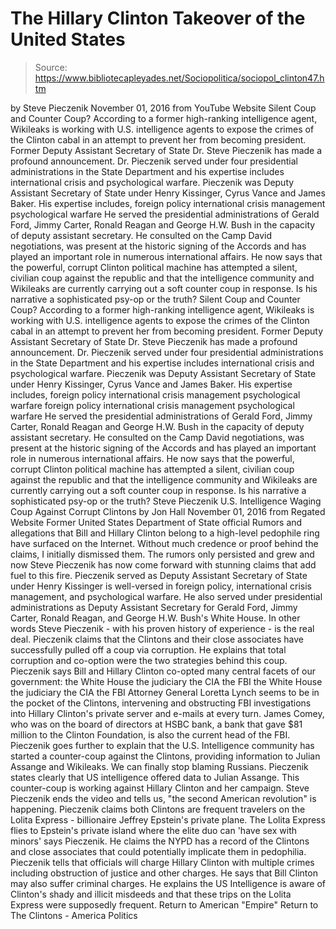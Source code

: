 # The Hillary Clinton Takeover of the United States

> Source: https://www.bibliotecapleyades.net/Sociopolitica/sociopol_clinton47.htm

by Steve Pieczenik November 01, 2016
from YouTube Website
Silent Coup and Counter Coup? According to a former high-ranking intelligence agent, Wikileaks is working with U.S. intelligence agents to expose the crimes of the Clinton cabal in an attempt to prevent her from becoming president. Former Deputy Assistant Secretary of State Dr. Steve Pieczenik has made a profound announcement. Dr. Pieczenik served under four presidential administrations in the State Department and his expertise includes international crisis and psychological warfare. Pieczenik was Deputy Assistant Secretary of State under Henry Kissinger, Cyrus Vance and James Baker. His expertise includes, foreign policy international crisis management psychological warfare He served the presidential administrations of Gerald Ford, Jimmy Carter, Ronald Reagan and George H.W. Bush in the capacity of deputy assistant secretary. He consulted on the Camp David negotiations, was present at the historic signing of the Accords and has played an important role in numerous international affairs. He now says that the powerful, corrupt Clinton political machine has attempted a silent, civilian coup against the republic and that the intelligence community and Wikileaks are currently carrying out a soft counter coup in response. Is his narrative a sophisticated psy-op or the truth?
Silent Coup and Counter Coup? According to a former high-ranking intelligence agent, Wikileaks is working with U.S. intelligence agents to expose the crimes of the Clinton cabal in an attempt to prevent her from becoming president. Former Deputy Assistant Secretary of State Dr. Steve Pieczenik has made a profound announcement. Dr. Pieczenik served under four presidential administrations in the State Department and his expertise includes international crisis and psychological warfare.
Pieczenik was Deputy Assistant Secretary of State under Henry Kissinger, Cyrus Vance and James Baker.
His expertise includes,
foreign policy international crisis management psychological warfare
foreign policy
international crisis management
psychological warfare
He served the presidential administrations of Gerald Ford, Jimmy Carter, Ronald Reagan and George H.W. Bush in the capacity of deputy assistant secretary. He consulted on the Camp David negotiations, was present at the historic signing of the Accords and has played an important role in numerous international affairs. He now says that the powerful, corrupt Clinton political machine has attempted a silent, civilian coup against the republic and that the intelligence community and Wikileaks are currently carrying out a soft counter coup in response. Is his narrative a sophisticated psy-op or the truth?
Steve Pieczenik
U.S. Intelligence Waging Coup Against Corrupt Clintons by Jon Hall
November 01, 2016
from Regated Website
Former United States Department of State official
Rumors and allegations that Bill and Hillary Clinton belong to a high-level pedophile ring have surfaced on the Internet.
Without much credence or proof behind the claims, I initially dismissed them. The rumors only persisted and grew and now Steve Pieczenik has now come forward with stunning claims that add fuel to this fire. Pieczenik served as Deputy Assistant Secretary of State under Henry Kissinger is well-versed in foreign policy, international crisis management, and psychological warfare. He also served under presidential administrations as Deputy Assistant Secretary for Gerald Ford, Jimmy Carter, Ronald Reagan, and George H.W. Bush's White House.
In other words Steve Pieczenik - with his proven history of experience - is the real deal.
Pieczenik claims that the Clintons and their close associates have successfully pulled off a coup via corruption. He explains that total corruption and co-option were the two strategies behind this coup.
Pieczenik says Bill and Hillary Clinton co-opted many central facets of our government:
the White House the judiciary the CIA the FBI
the White House
the judiciary
the CIA
the FBI
Attorney General Loretta Lynch seems to be in the pocket of the Clintons, intervening and obstructing FBI investigations into Hillary Clinton's private server and e-mails at every turn.
James Comey, who was on the board of directors at HSBC bank, a bank that gave $81 million to the Clinton Foundation, is also the current head of the FBI.
Pieczenik goes further to explain that the U.S. Intelligence community has started a counter-coup against the Clintons, providing information to Julian Assange and Wikileaks. We can finally stop blaming Russians.
Pieczenik states clearly that US intelligence offered data to Julian Assange. This counter-coup is working against Hillary Clinton and her campaign.
Steve Pieczenik ends the video and tells us,
"the second American revolution" is happening.
Pieczenik claims both Clintons are frequent travelers on the Lolita Express - billionaire Jeffrey Epstein's private plane.
The Lolita Express flies to Epstein's private island where the elite duo can 'have sex with minors' says Pieczenik. He claims the NYPD has a record of the Clintons and close associates that could potentially implicate them in pedophilia. Pieczenik tells that officials will charge Hillary Clinton with multiple crimes including obstruction of justice and other charges. He says that Bill Clinton may also suffer criminal charges.
He explains the US Intelligence is aware of Clinton's shady and illicit misdeeds and that these trips on the Lolita Express were supposedly frequent.
Return to American "Empire"
Return to The Clintons - America Politics
